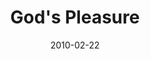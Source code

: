 ---
layout: music 
title: "God's Pleasure"
date: 2010-02-22 
description: "Music from the FREE Journey"
audio: "http://s3.amazonaws.com/crossroadsaudiomessages/s%20Pleasure.mp3"
audio-duration: "03:11"
src: "http://s3.amazonaws.com/crossroads-media/images/legacy/content/DefaultVideoImage.jpg"
---